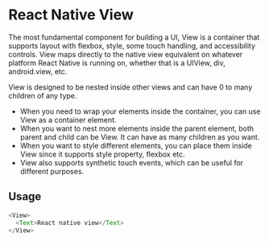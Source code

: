 # React Native View

The most fundamental component for building a UI, View is a container that supports layout with flexbox, style, some touch handling, and accessibility controls. View maps directly to the native view equivalent on whatever platform React Native is running on, whether that is a UIView, div, android.view, etc.

View is designed to be nested inside other views and can have 0 to many children of any type.

- When you need to wrap your elements inside the container, you can use View as a container element.</li>
- When you want to nest more elements inside the parent element, both parent and child can be View. It can have as many children as you want.</li>
- When you want to style different elements, you can place them inside View since it supports style property, flexbox etc.</li>
- View also supports synthetic touch events, which can be useful for different purposes.</li>

## Usage

```js
<View>
  <Text>React native view</Text>
</View>
```
